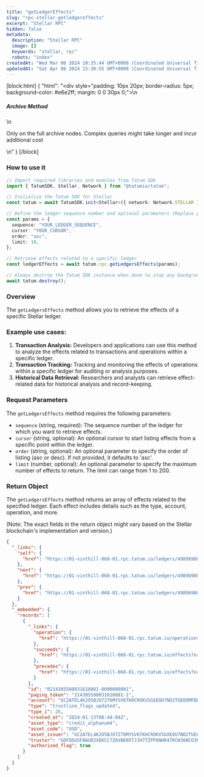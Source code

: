 ```yaml
---
title: "getLedgerEffects"
slug: "rpc-stellar-getledgereffects"
excerpt: "Stellar RPC"
hidden: false
metadata: 
  description: "Stellar RPC"
  image: []
  keywords: "stellar, rpc"
  robots: "index"
createdAt: "Wed Mar 06 2024 10:35:44 GMT+0000 (Coordinated Universal Time)"
updatedAt: "Sat Apr 06 2024 15:30:55 GMT+0000 (Coordinated Universal Time)"
---
```

[block:html]
{
  "html": "<div style=\"padding: 10px 20px; border-radius: 5px; background-color: #e6e2ff; margin: 0 0 30px 0;\">\n  <h5>Archive Method</h5>\n  <p>Only on the full archive nodes. Complex queries might take longer and incur additional cost</p>\n</div>"
}
[/block]


### How to use it

```typescript
// Import required libraries and modules from Tatum SDK
import { TatumSDK, Stellar, Network } from "@tatumio/tatum";

// Initialize the Tatum SDK for Stellar
const tatum = await TatumSDK.init<Stellar>({ network: Network.STELLAR });

// Define the ledger sequence number and optional parameters (Replace placeholders with actual values and remove redundant)
const params = {
  sequence: "YOUR_LEDGER_SEQUENCE",
  cursor: "YOUR_CURSOR",
  order: "asc",
  limit: 10,
};

// Retrieve effects related to a specific ledger
const ledgerEffects = await tatum.rpc.getLedgersEffects(params);

// Always destroy the Tatum SDK instance when done to stop any background processes
await tatum.destroy();
```

### Overview

The `getLedgersEffects` method allows you to retrieve the effects of a specific Stellar ledger.

### Example use cases:

1. **Transaction Analysis:** Developers and applications can use this method to analyze the effects related to transactions and operations within a specific ledger.
2. **Transaction Tracking:** Tracking and monitoring the effects of operations within a specific ledger for auditing or analysis purposes.
3. **Historical Data Retrieval:** Researchers and analysts can retrieve effect-related data for historical analysis and record-keeping.

### Request Parameters

The `getLedgersEffects` method requires the following parameters:

- `sequence` (string, required): The sequence number of the ledger for which you want to retrieve effects.
- `cursor` (string, optional): An optional cursor to start listing effects from a specific point within the ledger.
- `order` (string, optional): An optional parameter to specify the order of listing (asc or desc). If not provided, it defaults to 'asc'.
- `limit` (number, optional): An optional parameter to specify the maximum number of effects to return. The limit can range from 1 to 200.

### Return Object

The `getLedgersEffects` method returns an array of effects related to the specified ledger. Each effect includes details such as the type, account, operation, and more.

(Note: The exact fields in the return object might vary based on the Stellar blockchain's implementation and version.)

```json
{
  "_links": {
    "self": {
      "href": "https://01-vinthill-068-01.rpc.tatum.io/ledgers/49896908/effects?cursor=&limit=10&order=asc"
    },
    "next": {
      "href": "https://01-vinthill-068-01.rpc.tatum.io/ledgers/49896908/effects?cursor=214305588031623169-6&limit=10&order=asc"
    },
    "prev": {
      "href": "https://01-vinthill-068-01.rpc.tatum.io/ledgers/49896908/effects?cursor=214305588031610881-1&limit=10&order=desc"
    }
  },
  "_embedded": {
    "records": [
      {
        "_links": {
          "operation": {
            "href": "https://01-vinthill-068-01.rpc.tatum.io/operations/214305588031610881"
          },
          "succeeds": {
            "href": "https://01-vinthill-068-01.rpc.tatum.io/effects?order=desc&cursor=214305588031610881-1"
          },
          "precedes": {
            "href": "https://01-vinthill-068-01.rpc.tatum.io/effects?order=asc&cursor=214305588031610881-1"
          }
        },
        "id": "0214305588031610881-0000000001",
        "paging_token": "214305588031610881-1",
        "account": "GC2ATEL4K2O5BJO7Z76MYSV6TKHCROKV5GXEOU7NO2TUEOOMFDDIPWID",
        "type": "trustline_flags_updated",
        "type_i": 26,
        "created_at": "2024-01-13T08:44:04Z",
        "asset_type": "credit_alphanum4",
        "asset_code": "USD",
        "asset_issuer": "GC2ATEL4K2O5BJO7Z76MYSV6TKHCROKV5GXEOU7NO2TUEOOMFDDIPWID",
        "trustor": "GDFQ5USFBAUR2XEKCC7Z6VBEN5TJJH7TZPFKNHR47RCW36NCO3RQ5U5T",
        "authorized_flag": true
      }
    ]
  }
}
```
